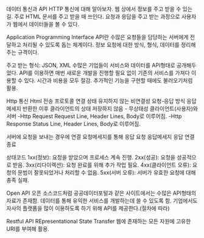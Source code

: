 데이터 통신과 API
HTTP 통신에 대해 알아보자.
웹 상에서 정보를 주고 받을 수 있는 길. 주로 HTML 문서를 주고 받을 때 쓰인다.
요청과 응답을 주고 받는 과정으로 사용자가 웹에서 데이터들을 볼 수 있다.

Application Programming Interface
API란 수많은 요청들을 담당하는 서버에게 전달하고 처리될 수 있도록 돕는 체계이다.
정보 요청에 대한 방식, 형식, 데이터를 정리해주는 규격이다.

주고 받는 형식: JSON, XML
수많은 기업들이 서비스와 데이터를 API형태로 공개해두었다.
API를 이용하면 매번 새로운 개발을 진행할 필요 없이 기존의 서비스를 가져다 이용할 수 있다.
시간과 비용을 모두 절감.
추가적인 기능을 구현할 때에도 불러오기처럼 활용.

Http 통신
Html 전송 프로토콜
연결 상태 유지하지 않는 비연결성
요청-응답 방식
응답 메세지 반환한 이후 클라이언트의 상태 저장하지 않음 - 무상태성
클라이언트(사용자)와 서버
-Http Request
Request Line, Header Lines, Body로 이루어짐.
-Http Response
Status Line, Header Lines, Body로 이루어짐.

서버에 요청을 보내는 경우에 연결
요청메세지를 통해 응답 요청
응답메세지 응답
연결 종료

상태코드
1xx(정보): 요청을 받았으며 프로세스 계속 진행.
2xx(성공): 요청을 성공적으로 받음.
3xx(리다이렉션): 요청 완료를 위해 추가 작업 필요.
4xx(클라이언트 오류): 요청의 문법이 잘못되었거나 처리할 수 없음.
5xx(서버 오류): 서버가 유효한 요청에 대해 충족 실패.


Open API
오픈 소스코드처럼 공공데이터포털과 같은 사이트에서는 수많은 API형태의 자료가 존재함.
데이터를 통해 유익한 서비스를 개발하는데 쓸 수 있도록 함.
기업에서도 자사의 플랫폼을 많이 이용하도록 하기 위해 API를 제공한다.(절차에 따라)

Restful API
REpresentational State Transfer
웹에 존재하는 모든 자원에 고유한 URI를 부여해 활용.